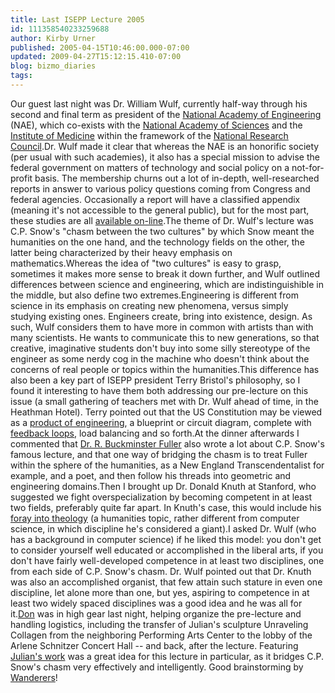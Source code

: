 ```yaml
---
title: Last ISEPP Lecture 2005
id: 111358540233259688
author: Kirby Urner
published: 2005-04-15T10:46:00.000-07:00
updated: 2009-04-27T15:12:15.410-07:00
blog: bizmo_diaries
tags: 
---
```


Our guest last night was Dr. William Wulf, currently half-way through his second and final term as president of the [National Academy of Engineering](http://www.nae.edu/) (NAE), which co-exists with the [National Academy of Sciences](http://www.nas.edu/) and the [Institute of Medicine](http://www.iom.edu/) within the framework of the [National Research Council](http://www.nationalacademies.org/nrc/).Dr. Wulf made it clear that whereas the NAE is an honorific society (per usual with such academies), it also has a special mission to advise the federal government on matters of technology and social policy on a not-for-profit basis. The membership churns out a lot of in-depth, well-researched reports in answer to various policy questions coming from Congress and federal agencies. Occasionally a report will have a classified appendix (meaning it's not accessible to the general public), but for the most part, these studies are all [available on-line](http://www.nap.edu/).The theme of Dr. Wulf's lecture was C.P. Snow's "chasm between the two cultures" by which Snow meant the humanities on the one hand, and the technology fields on the other, the latter being characterized by their heavy emphasis on mathematics.Whereas the idea of "two cultures" is easy to grasp, sometimes it makes more sense to break it down further, and Wulf outlined differences between science and engineering, which are indistinguishible in the middle, but also define two extremes.Engineering is different from science in its emphasis on creating new phenomena, versus simply studying existing ones. Engineers create, bring into existence, design. As such, Wulf considers them to have more in common with artists than with many scientists. He wants to communicate this to new generations, so that creative, imaginative students don't buy into some silly stereotype of the engineer as some nerdy cog in the machine who doesn't think about the concerns of real people or topics within the humanities.This difference has also been a key part of ISEPP president Terry Bristol's philosophy, so I found it interesting to have them both addressing our pre-lecture on this issue (a small gathering of teachers met with Dr. Wulf ahead of time, in the Heathman Hotel). Terry pointed out that the US Constitution may be viewed as a [product of engineering](http://www.grunch.net/synergetics/usaos.html), a blueprint or circuit diagram, complete with [feedback loops](http://controlroom.blogspot.com/2005_02_01_controlroom_archive.html), load balancing and so forth.At the dinner afterwards I commented that [Dr. R. Buckminster Fuller](http://www.grunch.net/synergetics/synessay.html) also wrote a lot about C.P. Snow's famous lecture, and that one way of bridging the chasm is to treat Fuller within the sphere of the humanities, as a New England Transcendentalist for example, and a poet, and then follow his threads into geometric and engineering domains.Then I brought up Dr. Donald Knuth at Stanford, who suggested we fight overspecialization by becoming competent in at least two fields, preferably quite far apart. In Knuth's case, this would include his [foray into theology](http://www.amazon.com/exec/obidos/tg/detail/-/0895792524/002-5534072-8368000) (a humanities topic, rather different from computer science, in which discipline he's considered a giant).I asked Dr. Wulf (who has a background in computer science) if he liked this model: you don't get to consider yourself well educated or accomplished in the liberal arts, if you don't have fairly well-developed competence in at least two disciplines, one from each side of C.P. Snow's chasm. Dr. Wulf pointed out that Dr. Knuth was also an accomplished organist, that few attain such stature in even one discipline, let alone more than one, but yes, aspiring to competence in at least two widely spaced disciplines was a good idea and he was all for it.[Don](http://mybizmo.blogspot.com/2005/02/power-skating-with-ceo.html) was in high gear last night, helping organize the pre-lecture and handling logistics, including the transfer of Julian's sculpture Unraveling Collagen from the neighboring Performing Arts Center to the lobby of the Arlene Schnitzer Concert Hall -- and back, after the lecture. Featuring [Julian's work](http://mybizmo.blogspot.com/2005/01/going-down.html) was a great idea for this lecture in particular, as it bridges C.P. Snow's chasm very effectively and intelligently. Good brainstorming by [Wanderers](http://www.google.com/search?q=wanderers&ie=UTF-8&sitesearch=worldgame.blogspot.com&x=0&y=0)!